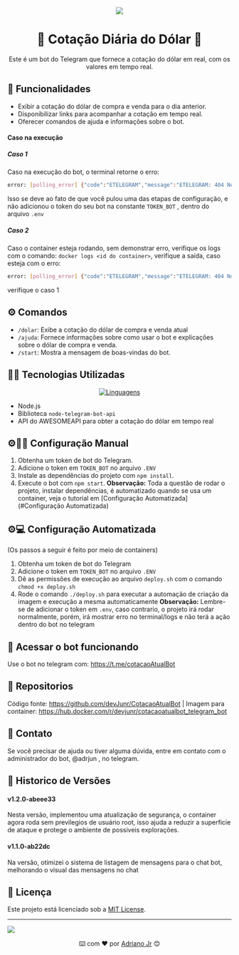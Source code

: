 <center>

![](https://user-images.githubusercontent.com/74038190/213910845-af37a709-8995-40d6-be59-724526e3c3d7.gif)

# 💱 Cotação Diária do Dólar 💱

Este é um bot do Telegram que fornece a cotação do dólar em real, com os valores em tempo real.

</center>

## 🔺 Funcionalidades

- Exibir a cotação do dólar de compra e venda para o dia anterior.
- Disponibilizar links para acompanhar a cotação em tempo real.
- Oferecer comandos de ajuda e informações sobre o bot.

#### Caso na execução
##### Caso 1
Caso na execução do bot, o terminal retorne o erro: 
```bash
error: [polling_error] {"code":"ETELEGRAM","message":"ETELEGRAM: 404 Not Found"}
```
Isso se deve ao fato de que você pulou uma das etapas de configuração, e não adicionou o token do seu bot na constante ```TOKEN_BOT``` , dentro do arquivo ```.env``` 

##### Caso 2
Caso o container esteja rodando, sem demonstrar erro, verifique os logs com o comando: ```docker logs <id do container>```, verifique a saída, caso esteja com o erro:
```bash
error: [polling_error] {"code":"ETELEGRAM","message":"ETELEGRAM: 404 Not Found"}
```
verifique o caso 1

## ⚙️ Comandos

- `/dolar`: Exibe a cotação do dólar de compra e venda atual
- `/ajuda`: Fornece informações sobre como usar o bot e explicações sobre o dólar de compra e venda.
- `/start`: Mostra a mensagem de boas-vindas do bot.

## 🧑‍💻 Tecnologias Utilizadas
<center>

[![Linguagens](https://skillicons.dev/icons?i=nodejs,docker,bash)]()

</center>

- Node.js
- Biblioteca `node-telegram-bot-api`
- API do AWESOMEAPI para obter a cotação do dólar em tempo real

## ⚙️🧑‍💻 Configuração Manual

1. Obtenha um token de bot do Telegram.
2. Adicione o token em `TOKEN_BOT` no arquivo `.ENV`
3. Instale as dependências do projeto com `npm install`.
4. Execute o bot com `npm start`.
**Observação:** Toda a questão de rodar o projeto, instalar dependências, é automatizado quando se usa um container, veja o tutorial em [Configuração Automatizada](#Configuração Automatizada) 

## ⚙️💻 Configuração Automatizada
(Os passos a seguir é feito por meio de containers)

1. Obtenha um token de bot do Telegram
2. Adicione o token em `TOKEN_BOT` no arquivo `.ENV`
3. Dê as permissões de execução ao arquivo `deploy.sh` com o comando `chmod +x deploy.sh`
4. Rode o comando `./deploy.sh` para executar a automação de criação da imagem e execução a mesma automaticamente
**Observação:** Lembre-se de adicionar o token em `.env`, caso contrario, o projeto irá rodar normalmente, porém, irá mostrar erro no terminal/logs e não terá a ação dentro do bot no telegram

## 📲 Acessar o bot funcionando
Use o bot no telegram com: https://t.me/cotacaoAtualBot

## 📁 Repositorios
Código fonte: https://github.com/devJunr/CotacaoAtualBot | Imagem para container: https://hub.docker.com/r/devjunr/cotacaoatualbot_telegram_bot 

## 📁 Contato

Se você precisar de ajuda ou tiver alguma dúvida, entre em contato com o administrador do bot, @adrjun , no telegram.


## 📁 Historico de Versões
#### v1.2.0-abeee33
Nesta versão, implementou uma atualização de segurança, o container agora roda sem previlegios de usuário root, isso ajuda a reduzir a superficie de ataque e protege o ambiente de possiveis explorações.

#### v1.1.0-ab22dc
Na versão, otimizei o sistema de listagem de mensagens para o chat bot, melhorando o visual das mensagens no chat

## 🔨 Licença

Este projeto está licenciado sob a [MIT License](LICENSE).

---
![](https://user-images.githubusercontent.com/74038190/226190894-18e959ba-d458-4a94-ac44-790190f2a947.gif)
<center>

⌨️ com ❤️ por [Adriano Jr](https://github.com/devjunr) 😊

</center>